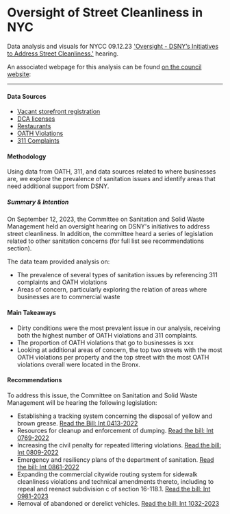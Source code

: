 # Oversight of Street Cleanliness in NYC
Data analysis and visuals for NYCC 09.12.23 ['Oversight - DSNY’s Initiatives to Address Street Cleanliness.'](https://legistar.council.nyc.gov/MeetingDetail.aspx?ID=1115076&GUID=2C89CBEC-AC94-4A45-8EFB-18543811A283&Options=info|&Search=) hearing.

An associated webpage for this analysis can be found [on the council website](https://council.nyc.gov/data/clean-streets/): 

***  

#### Data Sources 
- [Vacant storefront registration](https://data.cityofnewyork.us/City-Government/Storefronts-Reported-Vacant-or-Not/92iy-9c3n)
- [DCA licenses](https://nycopendata.socrata.com/Business/Legally-Operating-Businesses/w7w3-xahh/data)
- [Restaurants](https://data.cityofnewyork.us/Health/DOHMH-New-York-City-Restaurant-Inspection-Results/43nn-pn8j)
- [OATH Violations](https://data.cityofnewyork.us/City-Government/OATH-Hearings-Division-Case-Status/jz4z-kudi)
- [311 Complaints](https://data.cityofnewyork.us/Social-Services/311-Service-Requests-from-2010-to-Present/erm2-nwe9)

#### Methodology 
Using data from OATH, 311, and data sources related to where businesses are, we explore the prevalence of sanitation issues and identify areas that need additional support from DSNY. 

##### Summary & Intention
On September 12, 2023, the Committee on Sanitation and Solid Waste Management held an oversight hearing on DSNY's initiatives to address street cleanliness. In addition, the committee heard a series of legislation related to other sanitation concerns (for full list see recommendations section).

The data team provided analysis on: 
- The prevalence of several types of sanitation issues by referencing 311 complaints and OATH violations
- Areas of concern, particularly exploring the relation of areas where businesses are to commercial waste

#### Main Takeaways
- Dirty conditions were the most prevalent issue in our analysis, receiving both the highest number of OATH violations and 311 complaints.
- The proportion of OATH violations that go to businesses is xxx
- Looking at additional areas of concern, the top two streets with the most OATH violations per property and the top street with the most OATH violations overall were located in the Bronx.

#### Recommendations
To address this issue, the Committee on Sanitation and Solid Waste Management will be hearing the following legislation:
- Establishing a tracking system concerning the disposal of yellow and brown grease. [Read the Bill: Int 0413-2022](https://nyc.legistar.com/LegislationDetail.aspx?ID=5656541&GUID=E8BCC947-F3D2-4531-B70F-3AFA5F5AAC0F&G=2FD004F1-D85B-4588-A648-0A736C77D6E3&Options=&Search=)
- Resources for cleanup and enforcement of dumping. [Read the bill: Int 0769-2022](https://nyc.legistar.com/LegislationDetail.aspx?ID=5871072&GUID=B4BF735F-D099-4EB9-9BC8-7AC25A892E10&G=2FD004F1-D85B-4588-A648-0A736C77D6E3&Options=&Search=)
- Increasing the civil penalty for repeated littering violations. [Read the bill: Int 0809-2022](https://nyc.legistar.com/LegislationDetail.aspx?ID=5898982&GUID=30CA2CAA-418D-4785-8BEC-D6BE2A681D51&G=2FD004F1-D85B-4588-A648-0A736C77D6E3&Options=&Search=)
- Emergency and resiliency plans of the department of sanitation. [Read the bill: Int 0861-2022](https://nyc.legistar.com/LegislationDetail.aspx?ID=5971622&GUID=DE19832C-5B9E-423A-9FF6-F8C884928D6F&G=2FD004F1-D85B-4588-A648-0A736C77D6E3&Options=&Search=)
- Expanding the commercial citywide routing system for sidewalk cleanliness violations and technical amendments thereto, including to repeal and reenact subdivision c of section 16-118.1. [Read the bill: Int 0981-2023](https://nyc.legistar.com/LegislationDetail.aspx?ID=6165363&GUID=7DF17D92-232A-4E2D-8D8A-E5E9A0643B3E&G=2FD004F1-D85B-4588-A648-0A736C77D6E3&Options=&Search=)
- Removal of abandoned or derelict vehicles. [Read the bill: Int 1032-2023](https://nyc.legistar.com/LegislationDetail.aspx?ID=6202973&GUID=F6F6C2DF-857C-4815-9605-42A165DF4BFD&G=2FD004F1-D85B-4588-A648-0A736C77D6E3&Options=&Search=)
